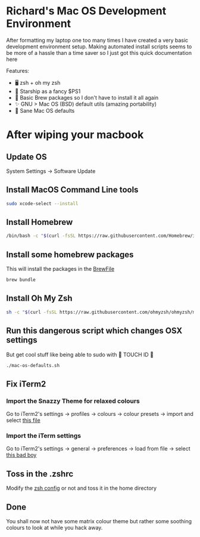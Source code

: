 # Richard's Mac OS Development Environment

After formatting my laptop one too many times I have created a very basic development environment setup. Making automated install scripts seems to be more of a hassle than a time saver so I just got this quick documentation here


Features:
- 🖥 zsh + oh my zsh
- 🚀 Starship as a fancy $PS1 
- 🍺 Basic Brew packages so I don't have to install it all again
- ✨ GNU > Mac OS (BSD) default utils (amazing portability)
-  Sane Mac OS defaults


# After wiping your macbook

## Update OS
System Settings -> Software Update

## Install MacOS Command Line tools
```sh
sudo xcode-select --install
```

## Install Homebrew
```sh
/bin/bash -c "$(curl -fsSL https://raw.githubusercontent.com/Homebrew/install/HEAD/install.sh)"
```

## Install some homebrew packages
This will install the packages in the [BrewFile](./BrewFile)
```sh
brew bundle
```

## Install Oh My Zsh
```sh
sh -c "$(curl -fsSL https://raw.githubusercontent.com/ohmyzsh/ohmyzsh/master/tools/install.sh)"
```

## Run this dangerous script which changes OSX settings
But get cool stuff like being able to sudo with 💅 TOUCH ID 💅
```sh
./mac-os-defaults.sh
```

## Fix iTerm2
### Import the Snazzy Theme for relaxed colours
Go to iTerm2's settings -> profiles -> colours -> colour presets -> import and select [this file](./Snazzy.itermcolors)

### Import the iTerm settings
Go to iTerm2's settings -> general -> preferences -> load from file -> select [this bad boy](./com.googlecode.iterm2.plist)

## Toss in the .zshrc
Modify the [zsh config](./zshrc) or not and toss it in the home directory


## Done
You shall now not have some matrix colour theme but rather some soothing colours to look at while you hack away.


